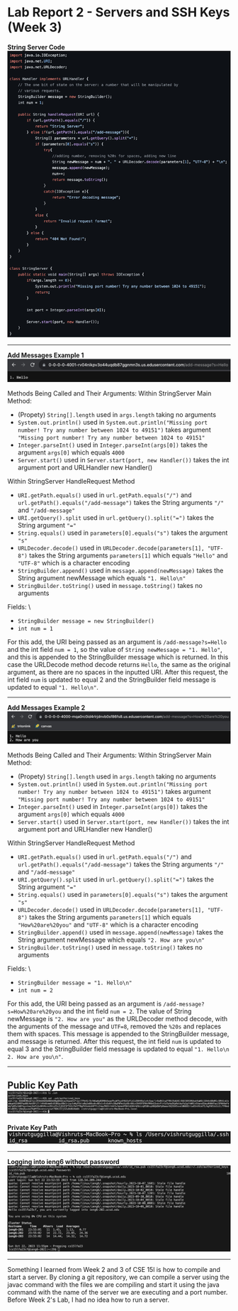 # Lab Report 2 - Servers and SSH Keys (Week 3)
**String Server Code**  \
![Image](StringServerCode2.png)  

---

**Add Messages Example 1** \
![Image](AddMessage1.png)  

Methods Being Called and Their Arguments: 
Within StringServer Main Method: 
- (Propety) `String[].length` used in `args.length` taking no arguments
- `System.out.println()` used in `System.out.println("Missing port number! Try any number between 1024 to 49151")` takes argument `"Missing port number! Try any number between 1024 to 49151"`
- `Integer.parseInt()` used in `Integer.parseInt(args[0])` takes the argument `args[0]` which equals `4000`
- `Server.start()` used in `Server.start(port, new Handler())` takes the int argument port and URLHandler new Handler()

Within StringServer HandleRequest Method
- `URI.getPath.equals()` used in `url.getPath.equals("/")` and `url.getPath().equals("/add-message")` takes the String arguments `"/"` and `"/add-message"`
-  `URI.getQuery().split` used in `url.getQuery().split("=")` takes the String argument `"="`
-  `String.equals()` used in `parameters[0].equals("s")` takes the argument `"s"`
-  `URLDecoder.decode()` used in `URLDecoder.decode(parameters[1], "UTF-8")` takes the String arguments `parameters[1]` which equals `"Hello"` and `"UTF-8"` which is a character encoding
-  `StringBuilder.append()` used in `message.append(newMessage)` takes the String argument newMessage which equals `"1. Hello\n"`
-  `StringBuilder.toString()` used in `message.toString()` takes no arguments

Fields: \
- `StringBuilder message = new StringBuilder()`
- `int num = 1`

For this add, the URI being passed as an argument is `/add-message?s=Hello` and the int field `num = 1`, so the value of `String newMessage = "1. Hello"`, and this is appended to the StringBuilder message which is returned. In this case the URLDecode method decode returns `Hello`, the same as the original argument, as there are no spaces in the inputted URI. After this request, the int field `num` is updated to equal 2 and the StringBuilder field message is updated to equal `"1. Hello\n"`.

---

**Add Messages Example 2** \
![Image](AddMessage3.png)  

Methods Being Called and Their Arguments: 
Within StringServer Main Method: 
- (Propety) `String[].length` used in `args.length` taking no arguments
- `System.out.println()` used in `System.out.println("Missing port number! Try any number between 1024 to 49151")` takes argument `"Missing port number! Try any number between 1024 to 49151"`
- `Integer.parseInt()` used in `Integer.parseInt(args[0])` takes the argument `args[0]` which equals `4000`
- `Server.start()` used in `Server.start(port, new Handler())` takes the int argument port and URLHandler new Handler()

Within StringServer HandleRequest Method
- `URI.getPath.equals()` used in `url.getPath.equals("/")` and `url.getPath().equals("/add-message")` takes the String arguments `"/"` and `"/add-message"`
-  `URI.getQuery().split` used in `url.getQuery().split("=")` takes the String argument `"="`
-  `String.equals()` used in `parameters[0].equals("s")` takes the argument `"s"`
-  `URLDecoder.decode()` used in `URLDecoder.decode(parameters[1], "UTF-8")` takes the String arguments `parameters[1]` which equals `"How%20are%20you"` and `"UTF-8"` which is a character encoding
-  `StringBuilder.append()` used in `message.append(newMessage)` takes the String argument newMessage which equals `"2. How are you\n"`
-  `StringBuilder.toString()` used in `message.toString()` takes no arguments

Fields: \
- `StringBuilder message = "1. Hello\n"`
- `int num = 2`

For this add, the URI being passed as an argument is `/add-message?s=How%20are%20you` and the int field `num = 2`. The value of String newMessage is `"2. How are you"` as the URLDecoder method decode, with the arguments of the message and `UTF=8`, removed the `%20s` and replaces them with spaces. This message is appended to the StringBuilder message, and message is returned. After this request, the int field `num` is updated to equal 3 and the StringBuilder field message is updated to equal `"1. Hello\n 2. How are you\n"`.

---

**Public Key Path** \
![Image](PublicKeyPath.png)  
---

**Private Key Path** \
![Image](PublicKeyls.png)

---

**Logging into ieng6 without password** \
![Image](LoginNoPw.png)  

---

Something I learned from Week 2 and 3 of CSE 15l is how to compile and start a server. By cloning a git repository, we can compile a server using the javac command with the files we are compiling and start it using the java command with the name of the server we are executing and a port number. Before Week 2's Lab, I had no idea how to run a server.
